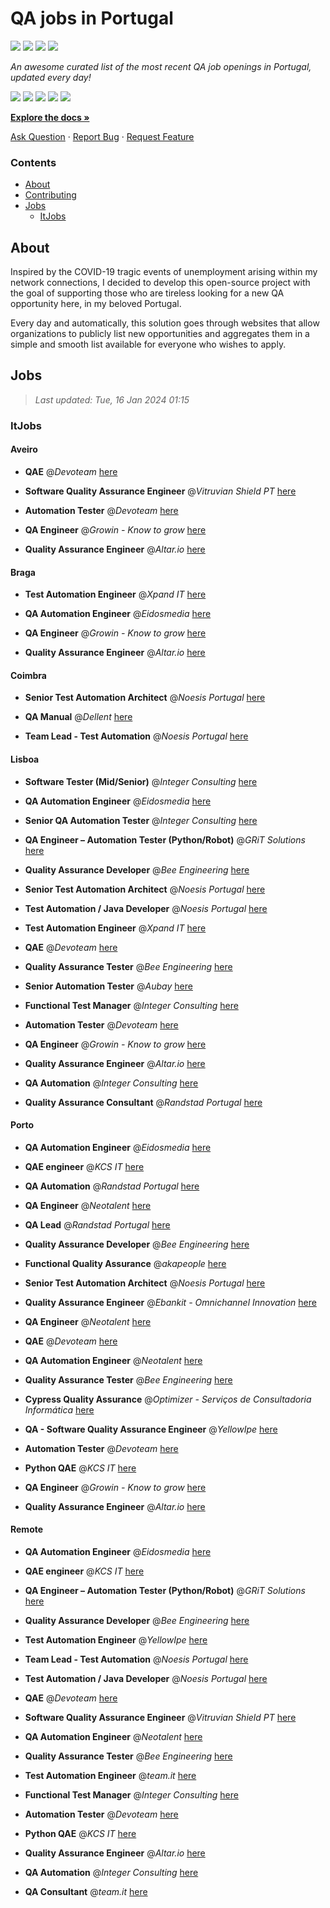 QA jobs in Portugal
========================

![](https://img.shields.io/static/v1?label=%F0%9F%8C%9F&message=If%20Useful&color=BC4E99)
[![](https://img.shields.io/github/stars/sergiomartins8/qa-jobs-in-portugal)](https://github.com/sergiomartins8/qa-jobs-in-portugal/stargazers)
[![](https://img.shields.io/github/forks/sergiomartins8/qa-jobs-in-portugal)](https://github.com/sergiomartins8/qa-jobs-in-portugal/network/members)
[![](https://img.shields.io/badge/-sergiomartins8-blue?logo=Linkedin&logoColor=white)](https://www.linkedin.com/in/sergiomartins8/)

_An awesome curated list of the most recent QA job openings in Portugal, updated every day!_

[![](https://img.shields.io/github/v/release/sergiomartins8/qa-jobs-in-portugal)](https://github.com/sergiomartins8/qa-jobs-in-portugal/releases)
[![](https://github.com/sergiomartins8/qa-jobs-in-portugal/workflows/release/badge.svg)](https://github.com/sergiomartins8/qa-jobs-in-portugal/actions?query=workflow%3Arelease)
[![](https://img.shields.io/github/issues/sergiomartins8/qa-jobs-in-portugal)](https://github.com/sergiomartins8/qa-jobs-in-portugal/issues)
[![](https://img.shields.io/github/contributors/sergiomartins8/qa-jobs-in-portugal)](https://github.com/sergiomartins8/qa-jobs-in-portugal/graphs/contributors)
[![](https://img.shields.io/github/license/sergiomartins8/qa-jobs-in-portugal)](https://github.com/sergiomartins8/qa-jobs-in-portugal/blob/master/LICENSE)

**[Explore the docs »](https://github.com/sergiomartins8/qa-jobs-in-portugal/blob/master/docs/DOCUMENTATION.md)**

[Ask Question](https://github.com/sergiomartins8/qa-jobs-in-portugal/issues) 
·
[Report Bug](https://github.com/sergiomartins8/qa-jobs-in-portugal/issues)
·
[Request Feature](https://github.com/sergiomartins8/qa-jobs-in-portugal/issues)

### Contents
* [About](#about)
* [Contributing](https://github.com/sergiomartins8/qa-jobs-in-portugal/blob/master/docs/CONTRIBUTING.md)
* [Jobs](#jobs)
  * [ItJobs](#itjobs)

## About
Inspired by the COVID-19 tragic events of unemployment arising within my network connections, I decided to develop this open-source project with the goal of supporting those who are tireless looking for a new QA opportunity here, in my beloved Portugal.

Every day and automatically, this solution goes through websites that allow organizations to publicly list new opportunities and aggregates them in a simple and smooth list available for everyone who wishes to apply.

Jobs
---------

> _Last updated: Tue, 16 Jan 2024 01:15_

### ItJobs

#### Aveiro

- **QAE** @_Devoteam_ [here](https://www.itjobs.pt/oferta/476425/qae)


- **Software Quality Assurance Engineer** @_Vitruvian Shield PT_ [here](https://www.itjobs.pt/oferta/476844/software-quality-assurance-engineer)


- **Automation Tester** @_Devoteam_ [here](https://www.itjobs.pt/oferta/475825/automation-tester)


- **QA Engineer** @_Growin - Know to grow_ [here](https://www.itjobs.pt/oferta/477030/qa-engineer)


- **Quality Assurance Engineer** @_Altar.io_ [here](https://www.itjobs.pt/oferta/477180/quality-assurance-engineer)

#### Braga

- **Test Automation Engineer** @_Xpand IT_ [here](https://www.itjobs.pt/oferta/476049/test-automation-engineer)


- **QA Automation Engineer** @_Eidosmedia_ [here](https://www.itjobs.pt/oferta/476352/qa-automation-engineer)


- **QA Engineer** @_Growin - Know to grow_ [here](https://www.itjobs.pt/oferta/477030/qa-engineer)


- **Quality Assurance Engineer** @_Altar.io_ [here](https://www.itjobs.pt/oferta/477180/quality-assurance-engineer)

#### Coimbra

- **Senior Test Automation Architect** @_Noesis Portugal_ [here](https://www.itjobs.pt/oferta/475520/senior-test-automation-architect)


- **QA Manual** @_Dellent_ [here](https://www.itjobs.pt/oferta/475266/qa-manual)


- **Team Lead - Test Automation** @_Noesis Portugal_ [here](https://www.itjobs.pt/oferta/477185/team-lead-test-automation)

#### Lisboa

- **Software Tester (Mid/Senior)** @_Integer Consulting_ [here](https://www.itjobs.pt/oferta/476530/software-tester-mid-senior)


- **QA Automation Engineer** @_Eidosmedia_ [here](https://www.itjobs.pt/oferta/476352/qa-automation-engineer)


- **Senior QA Automation Tester** @_Integer Consulting_ [here](https://www.itjobs.pt/oferta/476535/senior-qa-automation-tester)


- **QA Engineer – Automation Tester (Python/Robot)** @_GRiT Solutions_ [here](https://www.itjobs.pt/oferta/476813/qa-engineer-automation-tester-python-robot)


- **Quality Assurance Developer** @_Bee Engineering_ [here](https://www.itjobs.pt/oferta/477302/quality-assurance-developer)


- **Senior Test Automation Architect** @_Noesis Portugal_ [here](https://www.itjobs.pt/oferta/475520/senior-test-automation-architect)


- **Test Automation / Java Developer** @_Noesis Portugal_ [here](https://www.itjobs.pt/oferta/475365/test-automation-java-developer)


- **Test Automation Engineer** @_Xpand IT_ [here](https://www.itjobs.pt/oferta/476049/test-automation-engineer)


- **QAE** @_Devoteam_ [here](https://www.itjobs.pt/oferta/476425/qae)


- **Quality Assurance Tester** @_Bee Engineering_ [here](https://www.itjobs.pt/oferta/476214/quality-assurance-tester)


- **Senior Automation Tester** @_Aubay_ [here](https://www.itjobs.pt/oferta/476627/senior-automation-tester)


- **Functional Test Manager** @_Integer Consulting_ [here](https://www.itjobs.pt/oferta/476465/functional-test-manager)


- **Automation Tester** @_Devoteam_ [here](https://www.itjobs.pt/oferta/475825/automation-tester)


- **QA Engineer** @_Growin - Know to grow_ [here](https://www.itjobs.pt/oferta/477030/qa-engineer)


- **Quality Assurance Engineer** @_Altar.io_ [here](https://www.itjobs.pt/oferta/477180/quality-assurance-engineer)


- **QA Automation** @_Integer Consulting_ [here](https://www.itjobs.pt/oferta/477144/qa-automation)


- **Quality Assurance Consultant** @_Randstad Portugal_ [here](https://www.itjobs.pt/oferta/477389/quality-assurance-consultant)

#### Porto

- **QA Automation Engineer** @_Eidosmedia_ [here](https://www.itjobs.pt/oferta/476352/qa-automation-engineer)


- **QAE engineer** @_KCS IT_ [here](https://www.itjobs.pt/oferta/477348/qae-engineer)


- **QA Automation** @_Randstad Portugal_ [here](https://www.itjobs.pt/oferta/477261/qa-automation)


- **QA Engineer** @_Neotalent_ [here](https://www.itjobs.pt/oferta/475900/qa-engineer)


- **QA Lead** @_Randstad Portugal_ [here](https://www.itjobs.pt/oferta/476977/qa-lead)


- **Quality Assurance Developer** @_Bee Engineering_ [here](https://www.itjobs.pt/oferta/477302/quality-assurance-developer)


- **Functional Quality Assurance** @_akapeople_ [here](https://www.itjobs.pt/oferta/475916/functional-quality-assurance-m-f)


- **Senior Test Automation Architect** @_Noesis Portugal_ [here](https://www.itjobs.pt/oferta/475520/senior-test-automation-architect)


- **Quality Assurance Engineer** @_Ebankit - Omnichannel Innovation_ [here](https://www.itjobs.pt/oferta/476647/quality-assurance-engineer)


- **QA Engineer** @_Neotalent_ [here](https://www.itjobs.pt/oferta/476157/qa-engineer)


- **QAE** @_Devoteam_ [here](https://www.itjobs.pt/oferta/476425/qae)


- **QA Automation Engineer** @_Neotalent_ [here](https://www.itjobs.pt/oferta/475902/qa-automation-engineer)


- **Quality Assurance Tester** @_Bee Engineering_ [here](https://www.itjobs.pt/oferta/476214/quality-assurance-tester)


- **Cypress Quality Assurance** @_Optimizer - Serviços de Consultadoria Informática_ [here](https://www.itjobs.pt/oferta/477250/cypress-quality-assurance)


- **QA - Software Quality Assurance Engineer** @_YellowIpe_ [here](https://www.itjobs.pt/oferta/476649/qa-software-quality-assurance-engineer)


- **Automation Tester** @_Devoteam_ [here](https://www.itjobs.pt/oferta/475825/automation-tester)


- **Python QAE** @_KCS IT_ [here](https://www.itjobs.pt/oferta/477207/python-qae)


- **QA Engineer** @_Growin - Know to grow_ [here](https://www.itjobs.pt/oferta/477030/qa-engineer)


- **Quality Assurance Engineer** @_Altar.io_ [here](https://www.itjobs.pt/oferta/477180/quality-assurance-engineer)

#### Remote

- **QA Automation Engineer** @_Eidosmedia_ [here](https://www.itjobs.pt/oferta/476352/qa-automation-engineer)


- **QAE engineer** @_KCS IT_ [here](https://www.itjobs.pt/oferta/477348/qae-engineer)


- **QA Engineer – Automation Tester (Python/Robot)** @_GRiT Solutions_ [here](https://www.itjobs.pt/oferta/476813/qa-engineer-automation-tester-python-robot)


- **Quality Assurance Developer** @_Bee Engineering_ [here](https://www.itjobs.pt/oferta/477302/quality-assurance-developer)


- **Test Automation Engineer** @_YellowIpe_ [here](https://www.itjobs.pt/oferta/475808/test-automation-engineer-qa-automation104-399)


- **Team Lead - Test Automation** @_Noesis Portugal_ [here](https://www.itjobs.pt/oferta/477185/team-lead-test-automation)


- **Test Automation / Java Developer** @_Noesis Portugal_ [here](https://www.itjobs.pt/oferta/475365/test-automation-java-developer)


- **QAE** @_Devoteam_ [here](https://www.itjobs.pt/oferta/476425/qae)


- **Software Quality Assurance Engineer** @_Vitruvian Shield PT_ [here](https://www.itjobs.pt/oferta/476844/software-quality-assurance-engineer)


- **QA Automation Engineer** @_Neotalent_ [here](https://www.itjobs.pt/oferta/475902/qa-automation-engineer)


- **Quality Assurance Tester** @_Bee Engineering_ [here](https://www.itjobs.pt/oferta/476214/quality-assurance-tester)


- **Test Automation Engineer** @_team.it_ [here](https://www.itjobs.pt/oferta/477163/test-automation-engineer)


- **Functional Test Manager** @_Integer Consulting_ [here](https://www.itjobs.pt/oferta/476465/functional-test-manager)


- **Automation Tester** @_Devoteam_ [here](https://www.itjobs.pt/oferta/475825/automation-tester)


- **Python QAE** @_KCS IT_ [here](https://www.itjobs.pt/oferta/477207/python-qae)


- **Quality Assurance Engineer** @_Altar.io_ [here](https://www.itjobs.pt/oferta/477180/quality-assurance-engineer)


- **QA Automation** @_Integer Consulting_ [here](https://www.itjobs.pt/oferta/477144/qa-automation)


- **QA Consultant** @_team.it_ [here](https://www.itjobs.pt/oferta/477162/qa-consultant)


